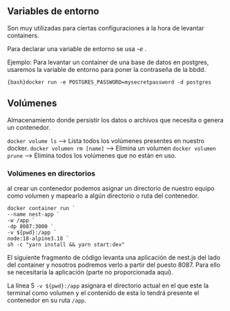 

## Variables de entorno

Son muy utilizadas para ciertas configuraciones a la hora de levantar containers.

Para declarar una variable de entorno se usa _-e_ .

Ejemplo: Para levantar un container de una base de datos en postgres, usaremos la variable de entorno para poner la contraseña de la bbdd.

`{bash}docker run -e POSTGRES_PASSWORD=mysecretpassword -d postgres`

## Volúmenes

Almacenamiento donde persistir los datos o archivos que necesita o genera un contenedor.

`docker volume ls` --> Lista todos los volúmenes presentes en nuestro docker.
`docker volumen rm [name]` --> Elimina un volumen
`docker volumen prune` --> Elimina todos los volúmenes que no están en uso.

### Volúmenes en directorios

al crear un contenedor podemos asignar un directorio de nuestro equipo como volumen y mapearlo a algún directorio o ruta del contenedor.

``` title='Container para aplicacion nest.js'
docker container run `
--name nest-app `
-w /app `
-dp 8087:3000 `
-v ${pwd}:/app `
node:18-alpine3.18 `
sh -c "yarn install && yarn start:dev"
```

El siguiente fragmento de código levanta una aplicación de nest.js del lado del container y nosotros podremos verlo a partir del puesto 8087. Para ello se necesitaría la aplicación (parte no proporcionada aquí).

La línea 5 `-v ${pwd}:/app` asignara el directorio actual en el que este la terminal como volumen y el contenido de esta lo tendrá presente el contenedor en su ruta `/app`.

